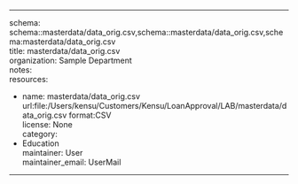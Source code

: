 


---  
schema: schema::masterdata/data_orig.csv,schema::masterdata/data_orig.csv,schema:masterdata/data_orig.csv  
title: masterdata/data_orig.csv  
organization: Sample Department  
notes:   
resources:  
- name: masterdata/data_orig.csv 
 url:file:/Users/kensu/Customers/Kensu/LoanApproval/LAB/masterdata/data_orig.csv 
 format:CSV  
license: None  
category:
 - Education  
maintainer: User  
maintainer_email: UserMail  
---